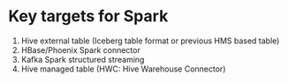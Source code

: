 # Key targets for Spark

1. Hive external table (Iceberg table format or previous HMS based table)
2. HBase/Phoenix Spark connector
3. Kafka Spark structured streaming
4. Hive managed table (HWC: Hive Warehouse Connector)
